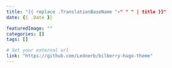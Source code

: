```yaml
---
title: "{{ replace .TranslationBaseName "-" " " | title }}"
date: {{ .Date }}

featuredImage: ""
categories: []
tags: []

# Set your external url
link: "https://github.com/Lednerb/bilberry-hugo-theme"
---
```

